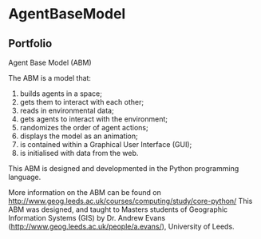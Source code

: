 # AgentBaseModel
Portfolio
----------------
Agent Base Model (ABM)

The ABM is a model that:
1. builds agents in a space;
2. gets them to interact with each other;
3. reads in environmental data;
4. gets agents to interact with the environment;
5. randomizes the order of agent actions;
6. displays the model as an animation;
7. is contained within a Graphical User Interface (GUI);
8. is initialised with data from the web.

This ABM is designed and developmented in the Python programming language. 

More information on the ABM can be found on http://www.geog.leeds.ac.uk/courses/computing/study/core-python/
This ABM was designed, and taught to Masters students of Geographic Information Systems (GIS) by Dr. Andrew Evans (http://www.geog.leeds.ac.uk/people/a.evans/), University of Leeds.
